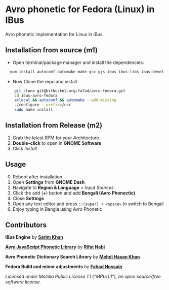 # Avro phonetic for Fedora (Linux) in IBus
Avro phonetic implementation for Linux in IBus.

## Installation from source (m1)

* Open terminal/package manager and install the dependencies:
```bash
  yum install autoconf automake make gcc gjs ibus ibus-libs ibus-devel gjs-devel dbus-glib-devel
```
* Now Clone the repo and install
```bash
	git clone git@bitbucket.org:fa7ad/avro-fedora.git
	cd ibus-avro-fedora
	aclocal && autoconf && automake --add-missing
	./configure --prefix=/usr
	sudo make install
```
## Installation from Release (m2)
1. Grab the latest RPM for your Architecture
2. **Double-click** to open in **GNOME Software**
3. Click _Install_
 
## Usage
 0. Reboot after installation
 1. Open **Settings** from **GNOME Dash**
 2. Navigate to **Region & Language** > *Input Sources*
 3. Click the add (**+**) button and add **Bengali (Avro Phonectic)**
 4. Close **Settings**
 5. Open any text editor and press `::(super) + <space>` to switch to Bengali
 6. Enjoy typing in Bangla using Avro Phonetic

## Contributors
 
__IBus Engine__ by [__Sarim Khan__](https://github.com/sarim)

[__Avro JavaScript Phonetic Library__](https://github.com/torifat/jsAvroPhonetic) by [__Rifat Nabi__](https://github.com/torifat)

__Avro Phonetic Dictionary Search Library__ by [__Mehdi Hasan Khan__](https://github.com/omicronlab)

__Fedora Build and minor adjustments__ by [__Fahad Hossain__](http://bitbucket.org/fa7ad)

_Licensed under Mozilla Public License 1.1 ("MPLv1.1"), an open source/free software license._